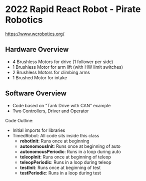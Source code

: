 # 2022 Rapid React Robot - Pirate Robotics 

https://www.wcrobotics.org/

## Hardware Overview
- 4 Brushless Motors for drive (1 follower per side)
- 1 Brushless Motor for arm lift (with HW limit switches)
- 2 Brushless Motors for climbing arms
- 1 Brushed Motor for intake

## Software Overview
- Code based on "Tank Drive with CAN" example
- Two Controllers, Driver and Operator

Code Outline:
- Initial imports for libraries
- TimedRobot: All code sits inside this class
    - __robotInit__: Runs once at beginning
    - __autonomousInit__: Runs once at beginning of auto
    - __autonomousPeriodic__: Runs in a loop during auto
    - __teleopInit__: Runs once at beginning of teleop
    - __teleopPeriodic__: Runs in a loop during teleop
    - __testInit__: Runs once at beginning of test
    - __testPeriodic__: Runs in a loop during test